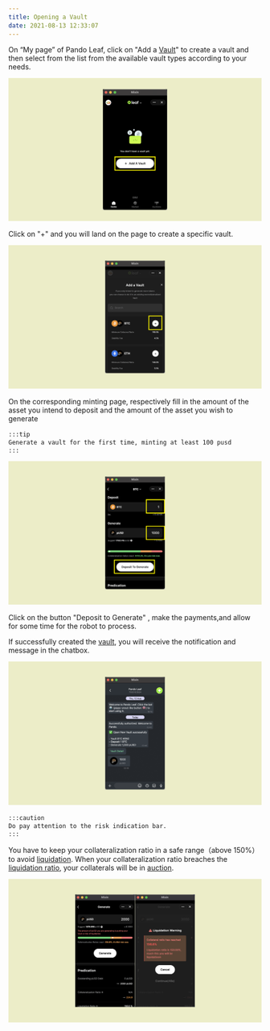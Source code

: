 ```yaml
---
title: Opening a Vault
date: 2021-08-13 12:33:07
---
```


On “My page” of Pando Leaf, click on "Add a [Vault](https://docs.pando.im/docs/leaf/key-concepts/vaults)" to create a vault and then select from the list from the available vault types according to your needs.

![](../assets/leaf-open-vault-p1.png)

Click on "+" and you will land on the page to create a specific vault.

![](../assets/add-a-vault-p2.png)

On the corresponding minting page, respectively fill in the amount of the asset you intend to deposit and the amount of the asset you wish to generate

````mdx-code-block
:::tip
Generate a vault for the first time, minting at least 100 pusd
:::
````

![](../assets/leaf-open-vault-p3.png)


Click on the button "Deposit to Generate" , make the payments,and allow for some time for the robot to process.

If successfully created the [vault](https://docs.pando.im/docs/leaf/key-concepts/vaults), you will receive the notification and message in the chatbox.

![](../assets/add-a-vault-p4.png)


````mdx-code-block
:::caution
Do pay attention to the risk indication bar.
:::
````

You have to keep your collateralization ratio in a safe range（above 150%） to avoid [liquidation](https://docs.pando.im/docs/leaf/key-concepts/liquidation). When your collateralization ratio breaches the [liquidation ratio](https://docs.pando.im/docs/leaf/key-concepts/liquidation), your collaterals will be in [auction](https://docs.pando.im/docs/leaf/tutorials/auction-participation).

![](../assets/add-a-vault-p5.png)


